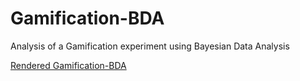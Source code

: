 # Gamification-BDA
Analysis of a Gamification experiment using Bayesian Data Analysis

[Rendered Gamification-BDA](https://andreas-bauer.github.io/Gamification-BDA/Gamification-BDA.html)
